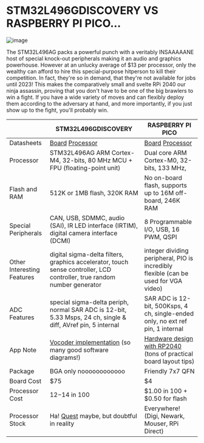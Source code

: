 # STM32L496GDISCOVERY VS RASPBERRY PI PICO...

![image](https://64.media.tumblr.com/260a9af0a13acf413a97eeb4579ea535/tumblr_p4do4yRl5Z1v4u49oo1_1280.gifv)

The STM32L496AG packs a powerful punch with a veritably INSAAAAANE host of special knock-out peripherals making it an audio and graphics powerhouse.  However at an unlucky average of $13 per processor, only the wealthy can afford to hire this special-purpose hitperson to kill their competition.  In fact, they're so in demand, that they're not available for jobs until 2023!  This makes the comparatively small and svelte RPi 2040 our ninja assassin, proving that you don't have to be one of the big brawlers to win a fight.  If you have a wide variety of moves and can flexibly deploy them according to the adversary at hand, and more importantly, if you just show up to the fight, you'll probably win.

|                    |STM32L496GDISCOVERY |RASPBERRY PI PICO |
|--------------------|--------------------|------------------|
|Datasheets | [Board](https://www.st.com/content/ccc/resource/technical/document/data_brief/group1/8b/5b/a6/24/98/8b/49/2f/DM00353124/files/DM00353124.pdf/jcr:content/translations/en.DM00353124.pdf) [Processor](https://www.st.com/resource/en/datasheet/stm32l496ag.pdf)| [Board](https://datasheets.raspberrypi.com/pico/pico-datasheet.pdf) [Processor](https://datasheets.raspberrypi.com/rp2040/rp2040-datasheet.pdf)
|Processor | STM32L496AG ARM Cortex-M4, 32-bits, 80 MHz MCU + FPU (floating-point unit)| Dual core ARM Cortex-M0, 32-bits, 133 MHz,  |
|Flash and RAM| 512K or 1MB flash, 320K RAM | No on-board flash, supports up to 16M off-board, 246K RAM |
|Special Peripherals| CAN, USB, SDMMC, audio (SAI), IR LED interface (IRTIM), digital camera interface (DCMI)| 8 Programmable I/O, USB, 16 PWM, QSPI|
|Other Interesting Features| digital sigma-delta filters, graphics accelerator, touch sense controller, LCD controller, true random number generator|integer dividing peripheral, PIO is incredibly flexible (can be used for VGA video) |
|ADC Features | special sigma-delta periph, normal SAR ADC is 12-bit, 5.33 Msps, 24 ch, single & diff, AVref pin, 5 internal | SAR ADC is 12-bit, 500Ksps, 4 ch, single-ended only, no ext ref pin, 1 internal |
|App Note | [Vocoder implementation](https://www.st.com/resource/en/application_note/an4229-how-to-implement-a-vocoder-solution-using-stm32-microcontrollers-stmicroelectronics.pdf) (so many good software diagrams!)| [Hardware design with RP2040](https://datasheets.raspberrypi.com/rp2040/hardware-design-with-rp2040.pdf) (tons of practical board layout tips)|
|Package | BGA only noooooooooooo | Friendly 7x7 QFN |
|Board Cost | $75 | $4 |
|Processor Cost |$12-$14 in 100 | $1.00 in 100 + $0.50 for flash|
|Processor Stock | Ha! [Quest](https://www.questcomp.com/part/4/stm32l496agi6p/434132810) maybe, but doubtful in reality | Everywhere! (Digi, Newark, Mouser, RPi Direct) |
